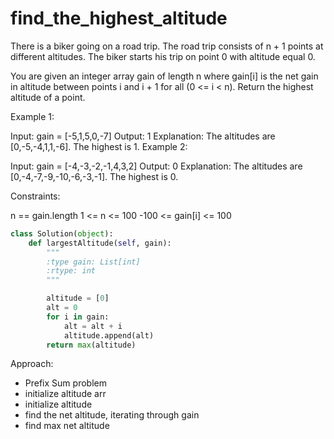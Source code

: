 # find_the_highest_altitude

There is a biker going on a road trip. The road trip consists of n + 1 points at different altitudes. The biker starts his trip on point 0 with altitude equal 0.

You are given an integer array gain of length n where gain[i] is the net gain in altitude between points i​​​​​​ and i + 1 for all (0 <= i < n). Return the highest altitude of a point.

Example 1:

Input: gain = [-5,1,5,0,-7]
Output: 1
Explanation: The altitudes are [0,-5,-4,1,1,-6]. The highest is 1.
Example 2:

Input: gain = [-4,-3,-2,-1,4,3,2]
Output: 0
Explanation: The altitudes are [0,-4,-7,-9,-10,-6,-3,-1]. The highest is 0.

Constraints:

n == gain.length
1 <= n <= 100
-100 <= gain[i] <= 100

```Python
class Solution(object):
    def largestAltitude(self, gain):
        """
        :type gain: List[int]
        :rtype: int
        """

        altitude = [0]
        alt = 0
        for i in gain:
            alt = alt + i
            altitude.append(alt)
        return max(altitude)
```

Approach:

- Prefix Sum problem
- initialize altitude arr
- initialize altitude
- find the net altitude, iterating through gain
- find max net altitude

